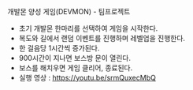 개발몬 양성 게임(DEVMON) - 팀프로젝트
- 초기 개발몬 한마리를 선택하여 게임을 시작한다.
- 복도와 길에서 랜덤 이벤트를 진행하며 레벨업을 진행한다.
- 한 걸음당 1시간씩 증가된다.
- 900시간이 지나면 보스방 문이 열린다.
- 보스를 해치우면 게임 클리어, 종료된다.
- 실행 영상 : https://youtu.be/srmQuxecMbQ
